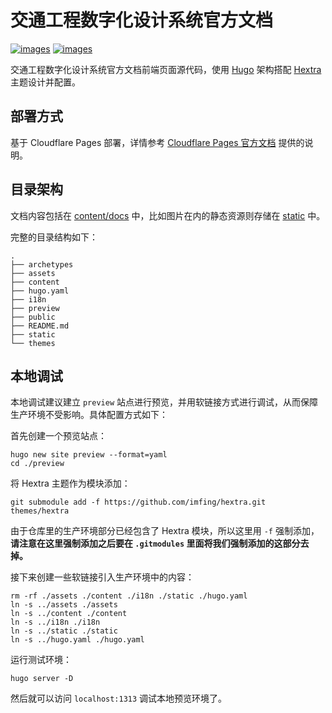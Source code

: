 # 交通工程数字化设计系统官方文档

[![images](https://img.shields.io/badge/GitHub-交通工程数字化设计系统官方文档-blueviolet?style=flat-square&logo=github)](https://github.com/stephenchou888/ccshcc-dds-docs)
[![images](https://img.shields.io/badge/Cloudflare-交通工程数字化设计系统官方文档-orange?style=flat-square&logo=cloudflare)](https://jtgcdds.cn)

交通工程数字化设计系统官方文档前端页面源代码，使用 [Hugo](https://gohugo.io/) 架构搭配 [Hextra](https://github.com/imfing/hextra) 主题设计并配置。

## 部署方式

基于 Cloudflare Pages 部署，详情参考 [Cloudflare Pages 官方文档](https://developers.cloudflare.com/pages/framework-guides/deploy-a-hugo-site/) 提供的说明。

## 目录架构

文档内容包括在 [content/docs](./content/docs) 中，比如图片在内的静态资源则存储在 [static](./static) 中。

完整的目录结构如下：

```
.
├── archetypes
├── assets
├── content
├── hugo.yaml
├── i18n
├── preview
├── public
├── README.md
├── static
└── themes
```

## 本地调试

本地调试建议建立 `preview` 站点进行预览，并用软链接方式进行调试，从而保障生产环境不受影响。具体配置方式如下：

首先创建一个预览站点：

```
hugo new site preview --format=yaml
cd ./preview
```

将 Hextra 主题作为模块添加：

```
git submodule add -f https://github.com/imfing/hextra.git themes/hextra
```

由于仓库里的生产环境部分已经包含了 Hextra 模块，所以这里用 `-f` 强制添加，**请注意在这里强制添加之后要在 `.gitmodules` 里面将我们强制添加的这部分去掉。**

接下来创建一些软链接引入生产环境中的内容：

```
rm -rf ./assets ./content ./i18n ./static ./hugo.yaml
ln -s ../assets ./assets
ln -s ../content ./content
ln -s ../i18n ./i18n
ln -s ../static ./static
ln -s ../hugo.yaml ./hugo.yaml
```

运行测试环境：

```
hugo server -D
```

然后就可以访问 `localhost:1313` 调试本地预览环境了。
